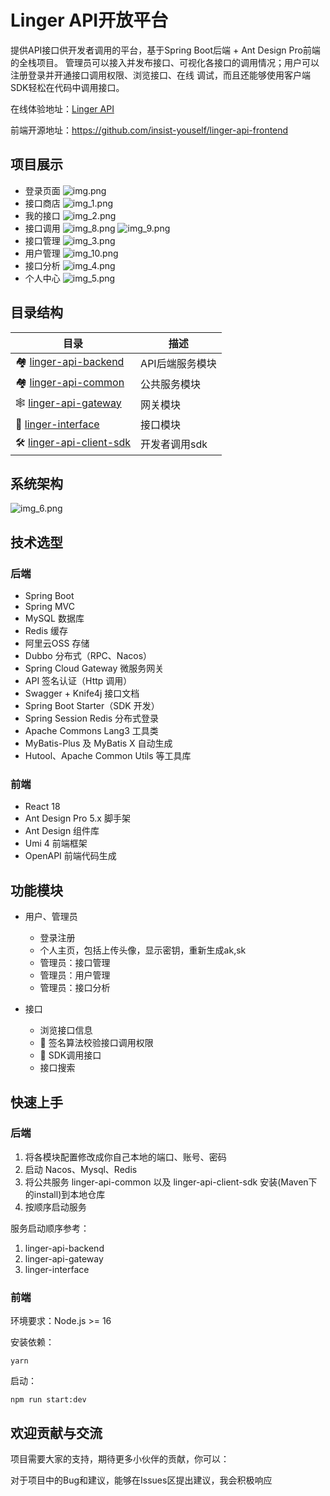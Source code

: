 # Linger API开放平台

提供API接口供开发者调用的平台，基于Spring Boot后端 + Ant Design Pro前端的全栈项目。
管理员可以接入并发布接口、可视化各接口的调用情况；用户可以注册登录并开通接口调用权限、浏览接口、在线
调试，而且还能够使用客户端SDK轻松在代码中调用接口。

在线体验地址：[Linger API](http://liu-lian.com.cn)

前端开源地址：https://github.com/insist-youself/linger-api-frontend

## 项目展示


- 登录页面
  ![img.png](img.png)
- 接口商店
  ![img_1.png](img_1.png)
- 我的接口
  ![img_2.png](img_2.png)
- 接口调用
  ![img_8.png](img_8.png)
  ![img_9.png](img_9.png)
- 接口管理
  ![img_3.png](img_3.png)
- 用户管理
  ![img_10.png](img_10.png)
- 接口分析
  ![img_4.png](img_4.png)
- 个人中心
  ![img_5.png](img_5.png)

## 目录结构



| 目录                                                | 描述        |
|---------------------------------------------------|-----------|
| 🏘️ [linger-api-backend](linger-api-client-sdk)   | API后端服务模块 |
| 🏘️ [linger-api-common](linger-api-common)        | 公共服务模块    |
| 🕸️ [linger-api-gateway](linger-api-gateway)      | 网关模块      |
| 🔗 [linger-interface](linger-interface)           | 接口模块      |
| 🛠 [linger-api-client-sdk](linger-api-client-sdk) | 开发者调用sdk  |

## 系统架构

![img_6.png](img_6.png)

## 技术选型


### 后端

- Spring Boot
- Spring MVC
- MySQL 数据库
- Redis 缓存
- 阿里云OSS 存储
- Dubbo 分布式（RPC、Nacos）
- Spring Cloud Gateway 微服务网关
- API 签名认证（Http 调用）
- Swagger + Knife4j 接口文档
- Spring Boot Starter（SDK 开发）
- Spring Session Redis 分布式登录
- Apache Commons Lang3 工具类
- MyBatis-Plus 及 MyBatis X 自动生成
- Hutool、Apache Common Utils 等工具库

### 前端

- React 18
- Ant Design Pro 5.x 脚手架
- Ant Design 组件库
- Umi 4 前端框架
- OpenAPI 前端代码生成

## 功能模块


- 用户、管理员
    - 登录注册
    - 个人主页，包括上传头像，显示密钥，重新生成ak,sk
    - 管理员：接口管理
    - 管理员：用户管理
    - 管理员：接口分析

- 接口
    - 浏览接口信息
    - 🌟 签名算法校验接口调用权限
    - 🌟 SDK调用接口
    - 接口搜索

## 快速上手


### 后端

1. 将各模块配置修改成你自己本地的端口、账号、密码
2. 启动 Nacos、Mysql、Redis
3. 将公共服务 linger-api-common 以及 linger-api-client-sdk 安装(Maven下的install)到本地仓库
4. 按顺序启动服务

服务启动顺序参考：

1. linger-api-backend
2. linger-api-gateway
3. linger-interface

### 前端

环境要求：Node.js >= 16

安装依赖：
````
yarn
````

启动：
````
npm run start:dev
````

## 欢迎贡献与交流
项目需要大家的支持，期待更多小伙伴的贡献，你可以：

对于项目中的Bug和建议，能够在Issues区提出建议，我会积极响应